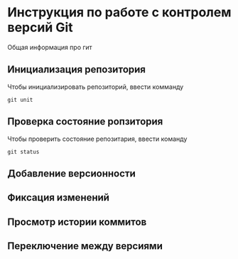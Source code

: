 # **Инструкция по работе с контролем версий Git**

Общая информация про гит

## Инициализация репозитория

Чтобы инициализировать репозиторий, ввести комманду

    git unit

## Проверка состояние ропзитория

Чтобы проверить состояние репозитария, ввести команду

    git status  

## Добавление версионности

## Фиксация изменений

## Просмотр истории коммитов

## Переключение между версиями
